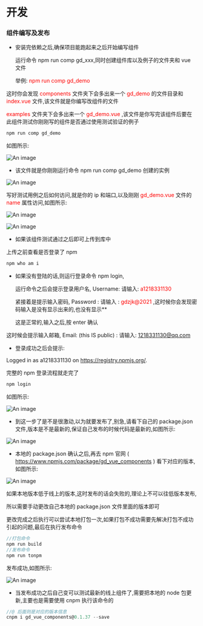# 开发

### 组件编写及发布

- 安装完依赖之后,确保项目能跑起来之后开始编写组件

   运行命令 npm run comp gd_xxx,同时创建组件库以及例子的文件夹和 vue 文件

   举例:<font color='red'> npm run comp gd_demo</font>

这时你会发现 <font color='red'> components </font> 文件夹下会多出来一个 <font color='red'>gd_demo </font> 的文件目录和 <font color='red'>index.vue </font>文件,该文件就是你编写改组件的文件

<font color='red'>examples </font> 文件夹下会多出来一个 <font color='red'> gd_demo.vue </font> ,该文件是你写完该组件后要在此组件测试你刚刚写的组件是否通过使用测试验证的例子

```js
npm run comp gd_demo
```

如图所示:

![An image](/vuecomp/guideImg/docs-demo1.png)

- 该文件就是你刚刚运行命令 npm run comp gd_demo 创建的实例

![An image](/vuecomp/guideImg/docs-demo2.png)

写好测试用例之后如何访问,就是你的 ip 和端口,以及刚刚<font color='red'> gd_demo.vue </font>文件的 <font color='red'> name</font> 属性访问,如图所示:

![An image](/vuecomp/guideImg/docs-demo3.png)

![An image](/vuecomp/guideImg/docs-demo4.png)

- 如果该组件测试通过之后即可上传到库中

上传之前查看是否登录了 npm

```js
npm who am i
```

- 如果没有登陆的话,则运行登录命令 npm login,

  运行命令之后会提示登录用户名, Username: 请输入: <font color='red'> a1218331130 </font>

  紧接着是提示输入密码, Password : 请输入 : <font color='red'> gdzjk@2021 </font> ,这时候你会发现密码输入是没有显示出来的,也没有显示\*\*

  这是正常的,输入之后,按 enter 确认

这时候会提示输入邮箱, Email: (this IS public) : 请输入: <font color='red'> 1218331130@qq.com </font>

- 登录成功之后会提示:

Logged in as a1218331130 on https://registry.npmjs.org/.

完整的 npm 登录流程就走完了

```js
npm login
```

如图所示:

![An image](/vuecomp/guideImg/docs-npmLogin.png)

- 到这一步了是不是很激动,以为就要发布了,别急,请看下自己的 package.json 文件,版本是不是最新的,保证自己发布的时候代码是最新的,如图所示:

![An image](/vuecomp/guideImg/docs-package.png)

- 本地的 package.json 确认之后,再去 npm 官网 ( https://www.npmjs.com/package/gd_vue_components ) 看下对应的版本,如图所示:

![An image](/vuecomp/guideImg/docs-npm.png)

如果本地版本低于线上的版本,这时发布的话会失败的,理论上不可以往低版本发布,

所以需要手动更改自己本地的 package.json 文件里面的版本即可

更改完成之后执行可以尝试本地打包一次,如果打包不成功需要先解决打包不成功引起的问题,最后在执行发布命令

```js
//打包命令
npm run build
//发布命令
npm run tonpm
```

发布成功,如图所示:

![An image](/vuecomp/guideImg/docs-npmSuccess.png)

- 当发布成功之后自己变可以测试最新的线上组件了,需要把本地的 node 包更新,主要也是需要使用 cnpm 执行该命令的

```js
//@ 后面则是对应的版本信息
cnpm i gd_vue_components@0.1.37 --save
```